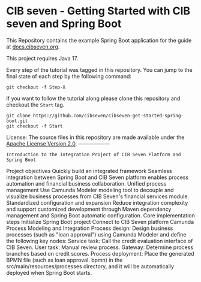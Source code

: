 # CIB seven - Getting Started with CIB seven and Spring Boot

This Repository contains the example Spring Boot application for the guide at [docs.cibseven.org](https://docs.cibseven.org/get-started/spring-boot/).

This project requires Java 17.

Every step of the tutorial was tagged in this repository. You can jump to the final state of each step
by the following command:

```
git checkout -f Step-X
```

If you want to follow the tutorial along please clone this repository and checkout the `Start` tag.

```
git clone https://github.com/cibseven/cibseven-get-started-spring-boot.git
git checkout -f Start
```

License: The source files in this repository are made available under the [Apache License Version 2.0](./LICENSE).
——————

    Introduction to the Integration Project of CIB Seven Platform and Spring Boot
Project objectives
Quickly build an integrated framework
Seamless integration between Spring Boot and CIB Seven platform enables process automation and financial business collaboration.
Unified process management
Use Camunda Modeler modeling tool to decouple and visualize business processes from CIB Seven's financial services module.
Standardized configuration and expansion
Reduce integration complexity and support customized development through Maven dependency management and Spring Boot automatic configuration.
Core implementation steps
Initialize Spring Boot project
Connect to CIB Seven platform
Camunda Process Modeling and Integration
Process design:
Design business processes (such as "loan approval") using Camunda Modeler and define the following key nodes:
Service task: Call the credit evaluation interface of CIB Seven.
User task: Manual review process.
Gateway: Determine process branches based on credit scores.
Process deployment:
Place the generated BPMN file (such as loan approval. bpmn) in the src/main/resources/processes directory, and it will be automatically deployed when Spring Boot starts.